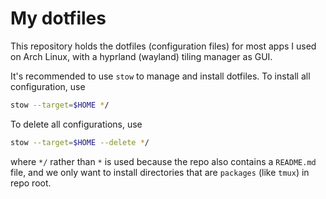 # My dotfiles

This repository holds the dotfiles (configuration files) for most apps I used
on Arch Linux, with a hyprland (wayland) tiling manager as GUI.

It's recommended to use `stow` to manage and install dotfiles.
To install all configuration, use

```bash
stow --target=$HOME */
```

To delete all configurations, use

``` bash
stow --target=$HOME --delete */
```

where `*/` rather than `*` is used because the repo also contains a `README.md`
file, and we only want to install directories that are `packages` (like `tmux`)
in repo root.
